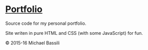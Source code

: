 # [Portfolio](http://bassi.li)

Source code for my personal portfolio.

Site writen in pure HTML and CSS (with some JavaScript) for fun.

© 2015-16 Michael Bassili
